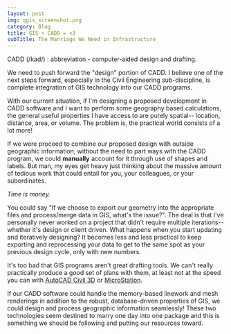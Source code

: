 ```yaml
---
layout: post
img: qgis_screenshot.png
category: Blog
title: GIS + CADD = <3
subTitle: The Marriage We Need in Infrastructure
---
```


CADD (/kad/)
: abbreviation - computer-aided design and drafting.

We need to push forward the "design" portion of CADD. I believe one of the next steps forward, especially in the Civil 
Engineering sub-discipline, is complete integration of GIS technology into our CADD programs.

With our current situation, if I'm designing a proposed development in CADD software and I want to perform some 
geography based calculations, the general useful properties I have access to are purely spatial-- location, distance, 
area, or volume. The problem is, the practical world consists of a lot more! 

If we were proceed to combine our proposed design with outside geographic information, without the need to part ways 
with the CADD program, we could **manually** account for it through use of shapes and labels. But man, my eyes get 
heavy just thinking about the massive amount of tedious work that could entail for you, your colleagues, or your 
subordinates.
 
*Time is money.*

You could say "If we choose to export our geometry into the appropriate files and process/merge data in GIS, what's the 
issue?". The deal is that I've personally never worked on a project that didn't require multiple 
iterations-- whether it's design or client driven. What happens when you start updating and iteratively designing? It 
becomes less and less practical to keep exporting and reprocessing your data to get to the same spot as your previous 
design cycle, only with new numbers.

It's too bad that GIS programs aren't great drafting tools. We can't really practically produce a good set of plans with 
them, at least not at the speed you can with 
[AutoCAD Civil 3D](http://www.autodesk.com/products/autocad-civil-3d/overview) or 
[MicroStation](https://www.bentley.com/en/products/product-line/modeling-and-visualization-software/microstation).

If our CADD software could handle the memory-based linework and mesh renderings in addition to the robust, 
database-driven properties of GIS, we could design and process geographic information seamlessly! These two 
technologies seem destined to marry one day into one package and this is something we should be following and 
putting our resources toward.

